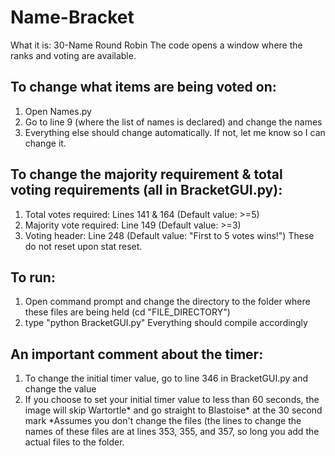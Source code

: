 # Name-Bracket
What it is: 30-Name Round Robin
The code opens a window where the ranks and voting are available.

## To change what items are being voted on:
1) Open Names.py
2) Go to line 9 (where the list of names is declared) and change the names
3) Everything else should change automatically. If not, let me know so I can change it.

## To change the majority requirement & total voting requirements (all in BracketGUI.py):
1) Total votes required: Lines 141 & 164 (Default value: >=5)
2) Majority vote required: Line 149 (Default value: >=3)
3) Voting header: Line 248 (Default value: "First to 5 votes wins!")
These do not reset upon stat reset.

## To run:
1) Open command prompt and change the directory to the folder where these files are being held (cd "FILE_DIRECTORY")
2) type "python BracketGUI.py"
Everything should compile accordingly

## An important comment about the timer:
1) To change the initial timer value, go to line 346 in BracketGUI.py and change the value
2) If you choose to set your initial timer value to less than 60 seconds, the image will skip Wartortle* and go straight to Blastoise* at the 30 second mark
*Assumes you don't change the files (the lines to change the names of these files are at lines 353, 355, and 357, so long you add the actual files to the folder.
